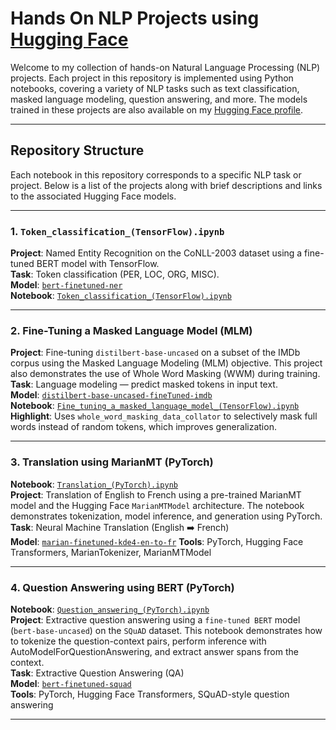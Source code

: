 # Hands On NLP Projects using [Hugging Face](https://huggingface.co/)

Welcome to my collection of hands-on Natural Language Processing (NLP) projects. Each project in this repository is implemented using Python notebooks, covering a variety of NLP tasks such as text classification, masked language modeling, question answering, and more. The models trained in these projects are also available on my [Hugging Face profile](https://huggingface.co/Mhammad2023).

---

## Repository Structure

Each notebook in this repository corresponds to a specific NLP task or project. Below is a list of the projects along with brief descriptions and links to the associated Hugging Face models.

---

### 1. `Token_classification_(TensorFlow).ipynb`
**Project**: Named Entity Recognition on the CoNLL-2003 dataset using a fine-tuned BERT model with TensorFlow.  
**Task**: Token classification (PER, LOC, ORG, MISC).  
**Model**: [`bert-finetuned-ner`](https://huggingface.co/Mhammad2023/bert-finetuned-ner)  
**Notebook**: [`Token_classification_(TensorFlow).ipynb`](./Token_classification_(TensorFlow).ipynb)

---

### 2. Fine-Tuning a Masked Language Model (MLM)

**Project**: Fine-tuning `distilbert-base-uncased` on a subset of the IMDb corpus using the Masked Language Modeling (MLM) objective. This project also demonstrates the use of Whole Word Masking (WWM) during training.  
**Task**: Language modeling — predict masked tokens in input text.  
**Model**: [`distilbert-base-uncased-fineTuned-imdb`](https://huggingface.co/Mhammad2023/distilbert-base-uncased-fineTuned-imdb)   
**Notebook**: [`Fine_tuning_a_masked_language_model_(TensorFlow).ipynb`](./Fine_tuning_a_masked_language_model_(TensorFlow).ipynb)  
**Highlight**: Uses `whole_word_masking_data_collator` to selectively mask full words instead of random tokens, which improves generalization.  

---

### 3. Translation using MarianMT (PyTorch)

**Notebook**: [`Translation_(PyTorch).ipynb`](./Translation_(PyTorch).ipynb)  
**Project**: Translation of English to French using a pre-trained MarianMT model and the Hugging Face `MarianMTModel` architecture. The notebook demonstrates tokenization, model inference, and generation using PyTorch.  
**Task**: Neural Machine Translation (English ➡️ French)  
**Model**: [`marian-finetuned-kde4-en-to-fr`](https://huggingface.co/Mhammad2023/marian-finetuned-kde4-en-to-fr)
**Tools**: PyTorch, Hugging Face Transformers, MarianTokenizer, MarianMTModel

---

### 4. Question Answering using BERT (PyTorch)  
**Notebook**: [`Question_answering_(PyTorch).ipynb`](./Question_answering_(PyTorch).ipynb)  
**Project**: Extractive question answering using a `fine-tuned BERT` model (`bert-base-uncased`) on the `SQuAD` dataset. This notebook demonstrates how to tokenize the question-context pairs, perform inference with AutoModelForQuestionAnswering, and extract answer spans from the context.  
**Task**: Extractive Question Answering (QA)  
**Model**: [`bert-finetuned-squad`](https://huggingface.co/Mhammad2023/bert-finetuned-squad)  
**Tools**: PyTorch, Hugging Face Transformers, SQuAD-style question answering  

---

